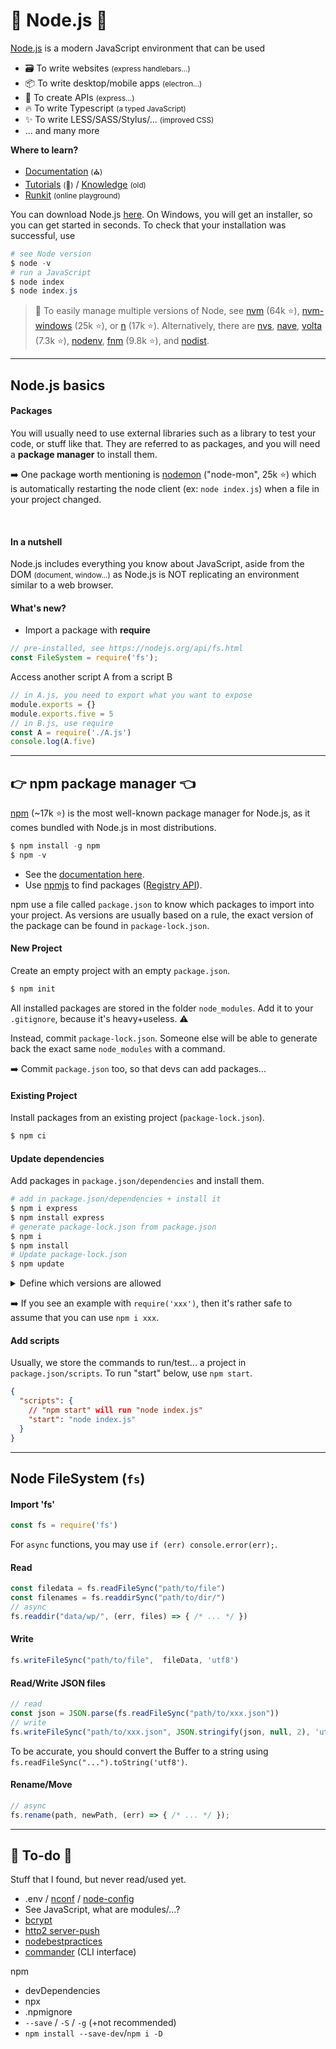 # 🚀 Node.js 🚀

<div class="row row-cols-md-2 mt-4"><div>

[Node.js](https://nodejs.org/) is a modern JavaScript environment that can be used

* 🗃️ To write websites <small>(express handlebars...)</small>
* 📦 To write desktop/mobile apps <small>(electron...)</small>
* 🍹 To create APIs <small>(express...)</small>
* 🔥️ To write Typescript <small>(a typed JavaScript)</small>
* ✨ To write LESS/SASS/Stylus/... <small>(improved CSS)</small>
* ... and many more

**Where to learn?**

* [Documentation](https://nodejs.org/api/) <small>(⛪)</small>
* [Tutorials](https://nodejs.dev/en/learn) <small>(🚀)</small> / [Knowledge](https://nodejs.org/en/knowledge/) <small>(old)</small>
* [Runkit](https://runkit.com/home) <small>(online playground)</small>
</div><div>

You can download Node.js [here](https://nodejs.org/en/download/). On Windows, you will get an installer, so you can get started in seconds. To check that your installation was successful, use

```powershell
# see Node version
$ node -v
# run a JavaScript
$ node index
$ node index.js
```

> 🚀 To easily manage multiple versions of Node, see [nvm](https://github.com/nvm-sh/nvm) (64k ⭐), [nvm-windows](https://github.com/coreybutler/nvm-windows) (25k ⭐), or [n](https://github.com/tj/n) (17k ⭐). Alternatively, there are [nvs](https://github.com/jasongin/nvs), [nave](https://github.com/isaacs/nave), [volta](https://github.com/volta-cli/volta) (7.3k ⭐), [nodenv](https://github.com/nodenv/nodenv), [fnm](https://github.com/Schniz/fnm) (9.8k ⭐), and [nodist](https://github.com/nullivex/nodist).
</div></div>

<hr class="sep-both">

## Node.js basics

<div class="row row-cols-md-2"><div>

#### Packages

You will usually need to use external libraries such as a library to test your code, or stuff like that. They are referred to as packages, and you will need a **package manager** to install them.

➡️ One package worth mentioning is [nodemon](https://www.npmjs.com/package/nodemon) ("node-mon", 25k ⭐) which is automatically restarting the node client (ex: `node index.js`) when a file in your project changed.

<br>

#### In a nutshell

Node.js includes everything you know about JavaScript, aside from the DOM <small>(document, window...)</small> as Node.js is NOT replicating an environment similar to a web browser.
</div><div>

#### What's new?

* Import a package with **require**

```javascript
// pre-installed, see https://nodejs.org/api/fs.html
const FileSystem = require('fs');
```

Access another script A from a script B

```javascript
// in A.js, you need to export what you want to expose
module.exports = {}
module.exports.five = 5
// in B.js, use require
const A = require('./A.js')
console.log(A.five)
```
</div></div>

<hr class="sep-both">

## 👉 npm package manager 👈

<div class="row row-cols-md-2"><div>

[npm](https://github.com/npm/cli) (~17k ⭐) is the most well-known package manager for Node.js, as it comes bundled with Node.js in most distributions.

```powershell
$ npm install -g npm
$ npm -v
```

* See the [documentation here](https://docs.npmjs.com/).
* Use [npmjs](https://www.npmjs.com/) to find packages ([Registry API](https://registry.npmjs.org/nodemon/2.0.20)).

npm use a file called `package.json` to know which packages to import into your project. As versions are usually based on a rule, the exact version of the package can be found in `package-lock.json`.

#### New Project

Create an empty project with an empty `package.json`.

```powershell
$ npm init
```

All installed packages are stored in the folder `node_modules`. Add it to your `.gitignore`, because it's heavy+useless. ⚠️

Instead, commit `package-lock.json`. Someone else will be able to generate back the exact same `node_modules` with a command.

➡️ Commit `package.json` too, so that devs can add packages...

#### Existing Project

Install packages from an existing project (`package-lock.json`).

```powershell
$ npm ci
```

</div><div>

#### Update dependencies

Add packages in `package.json/dependencies` and install them.

```powershell
# add in package.json/dependencies + install it
$ npm i express
$ npm install express
# generate package-lock.json from package.json
$ npm i
$ npm install
# Update package-lock.json
$ npm update
```

<details class="details-e">
<summary>Define which versions are allowed</summary>

Either when installing or by editing the `package.json`, you can select which version of a library you want to use.

```powershell
# when used with "i", use "@" followed by the "version"
$ npm i express@latest
```

* **^1.2.3**: same major version (1), can change (2.3)
* **~1.2.3**: same major+minor version (1.2), can change (3)
* **>=version**: version greater or equals <small>(see also `>,<,<=`)</small>
* **=version**: this exact version
* **a-b**: a range of versions
* **a||b**: either a or b
* **latest**: use the latest
</details>

➡️ If you see an example with `require('xxx')`, then it's rather safe to assume that you can use `npm i xxx`.

#### Add scripts

Usually, we store the commands to run/test... a project in `package.json/scripts`. To run "start" below, use `npm start`.

```json
{
  "scripts": {
    // "npm start" will run "node index.js"
    "start": "node index.js"
  }
}
```
</div></div>

<hr class="sep-both">

## Node FileSystem (<code>fs</code>)

<div class="row row-cols-md-2"><div>

#### Import 'fs'

```javascript
const fs = require('fs')
```

For `async` functions, you may use `if (err) console.error(err);`.

#### Read

```javascript
const filedata = fs.readFileSync("path/to/file")
const filenames = fs.readdirSync("path/to/dir/")
// async
fs.readdir("data/wp/", (err, files) => { /* ... */ })
```

#### Write

```javascript
fs.writeFileSync("path/to/file",  fileData, 'utf8')
```
</div><div>

#### Read/Write JSON files

```javascript
// read
const json = JSON.parse(fs.readFileSync("path/to/xxx.json"))
// write
fs.writeFileSync("path/to/xxx.json", JSON.stringify(json, null, 2), 'utf8')
```

To be accurate, you should convert the Buffer to a string using `fs.readFileSync("...").toString('utf8')`.

#### Rename/Move

```javascript
// async
fs.rename(path, newPath, (err) => { /* ... */ });
```
</div></div>

<hr class="sep-both">

## 👻 To-do 👻

Stuff that I found, but never read/used yet.

<div class="row row-cols-md-2"><div>

* .env / [nconf](https://nodejs.org/en/knowledge/file-system/how-to-store-local-config-data/) / [node-config](https://github.com/node-config/node-config)
* See JavaScript, what are modules/...?
* [bcrypt](https://attacomsian.com/blog/nodejs-password-hashing-with-bcrypt)
* [http2 server-push](https://blog.risingstack.com/node-js-http-2-push/)
* [nodebestpractices](https://github.com/goldbergyoni/nodebestpractices)
* [commander](https://github.com/tj/commander.js) (CLI interface)

</div><div>

npm

* devDependencies
* npx
* .npmignore
* `--save` / `-S` / `-g` (+not recommended)
* `npm install --save-dev`/`npm i -D`
</div></div>